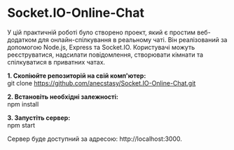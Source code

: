 # Socket.IO-Online-Chat

У цій практичній роботі було створено проект, який є простим веб-додатком для онлайн-спілкування в реальному чаті. Він реалізований за допомогою Node.js, Express та Socket.IO. Користувачі можуть реєструватися, надсилати повідомлення, створювати кімнати та спілкуватися в приватних чатах.  

**1. Скопіюйте репозиторій на свій комп'ютер:**  
  git clone https://github.com/anecstasy/Socket.IO-Online-Chat.git

**2. Встановіть необхідні залежності:**  
  npm install

**3. Запустіть сервер:**  
  npm start

Сервер буде доступний за адресою: http://localhost:3000.
